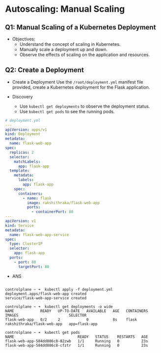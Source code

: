 # Autoscaling: Manual Scaling

## Q1: Manual Scaling of a Kubernetes Deployment

- Objectives:
    - Understand the concept of scaling in Kubernetes.
    - Manually scale a deployment up and down.
    - Observe the effects of scaling on the application and resources.

## Q2: Create a Deployment

- Create a Deployment
  Use the `/root/deployment.yml` manifest file provided, create a Kubernetes deployment for the Flask application.

- Discovery
    - Use `kubectl get deployments` to observe the deployment status.
    - Use `kubectl get pods` to see the running pods.

```yaml
# deployment.yml
---
apiVersion: apps/v1
kind: Deployment
metadata:
  name: flask-web-app
spec:
  replicas: 2
  selector:
    matchLabels:
      app: flask-app
  template:
    metadata:
      labels:
        app: flask-app
    spec:
      containers:
        - name: flask
          image: rakshithraka/flask-web-app
          ports:
            - containerPort: 80
---
apiVersion: v1
kind: Service
metadata:
  name: flask-web-app-service
spec:
  type: ClusterIP
  selector:
    app: flask-app
  ports:
    - port: 80
      targetPort: 80
```

- ANS
```shell

controlplane ~ ➜  kubectl apply -f deployment.yml 
deployment.apps/flask-web-app created
service/flask-web-app-service created

controlplane ~ ➜  kubectl get deployments -o wide 
NAME            READY   UP-TO-DATE   AVAILABLE   AGE   CONTAINERS   IMAGES                       SELECTOR
flask-web-app   0/2     2            0           8s    flask        rakshithraka/flask-web-app   app=flask-app

controlplane ~ ➜  kubectl get pods 
NAME                             READY   STATUS    RESTARTS   AGE
flask-web-app-584dd886c8-82zwb   1/1     Running   0          23s
flask-web-app-584dd886c8-cfztr   1/1     Running   0          23s
```